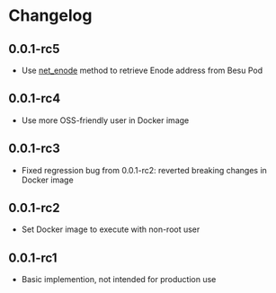 # Changelog

## 0.0.1-rc5
- Use [net_enode](https://besu.hyperledger.org/en/stable/Reference/API-Methods/#net_enode) method to retrieve Enode address from Besu Pod

## 0.0.1-rc4
- Use more OSS-friendly user in Docker image

## 0.0.1-rc3
- Fixed regression bug from 0.0.1-rc2: reverted breaking changes in Docker image

## 0.0.1-rc2
- Set Docker image to execute with non-root user 

## 0.0.1-rc1
- Basic implemention, not intended for production use
